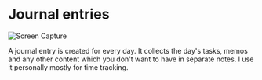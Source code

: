 # Journal entries

![Screen Capture](./entries.gif)

A journal entry is created for every day. It collects the day's tasks, memos and any other content which you don't want to have in separate notes. I use it personally mostly for time tracking.  


